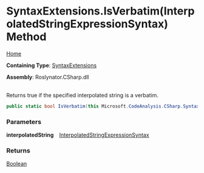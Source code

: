 # SyntaxExtensions\.IsVerbatim\(InterpolatedStringExpressionSyntax\) Method

[Home](../../../../README.md)

**Containing Type**: [SyntaxExtensions](../README.md)

**Assembly**: Roslynator\.CSharp\.dll

\
Returns true if the specified interpolated string is a verbatim\.

```csharp
public static bool IsVerbatim(this Microsoft.CodeAnalysis.CSharp.Syntax.InterpolatedStringExpressionSyntax interpolatedString)
```

### Parameters

**interpolatedString** &ensp; [InterpolatedStringExpressionSyntax](https://docs.microsoft.com/en-us/dotnet/api/microsoft.codeanalysis.csharp.syntax.interpolatedstringexpressionsyntax)

### Returns

[Boolean](https://docs.microsoft.com/en-us/dotnet/api/system.boolean)

